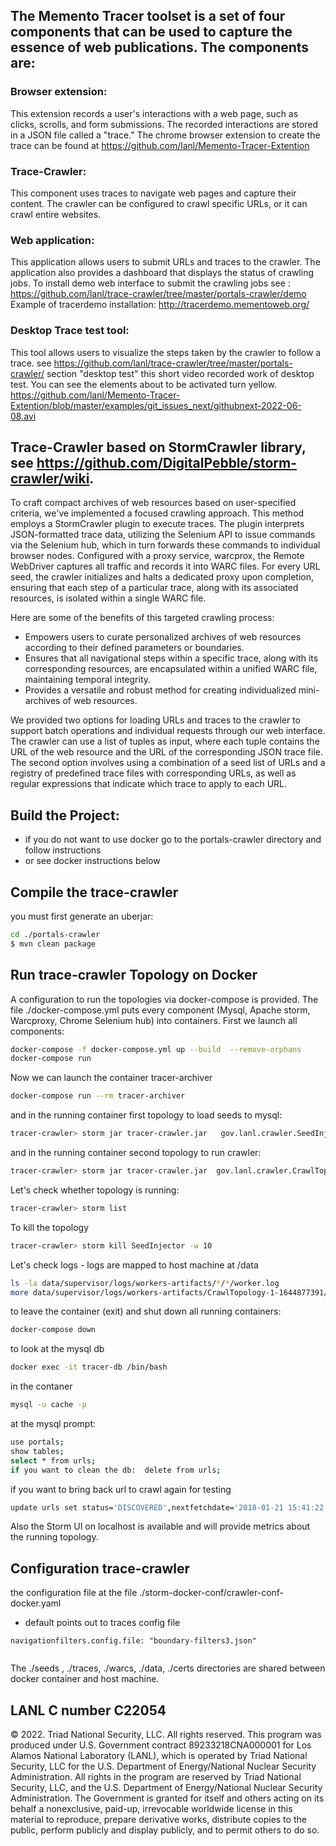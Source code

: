 
## The Memento Tracer toolset is a set of four components that can be used to capture the essence of web publications. The components are:

### Browser extension:
This extension records a user's interactions with a web page, such as clicks, scrolls, and form submissions. The recorded interactions are stored in a JSON file called a "trace."
The chrome browser extension to create the trace  can be found at  https://github.com/lanl/Memento-Tracer-Extention 
### Trace-Crawler: 
This component uses traces to navigate web pages and capture their content. The crawler can be configured to crawl specific URLs, or it can crawl entire websites.
### Web application:
This application allows users to submit URLs and traces to the crawler. The application also provides a dashboard that displays the status of crawling jobs.
To install demo web interface to submit the crawling jobs see :
https://github.com/lanl/trace-crawler/tree/master/portals-crawler/demo
Example of tracerdemo installation: http://tracerdemo.mementoweb.org/
### Desktop Trace test tool:
This tool allows users to visualize the steps taken by the crawler to follow a trace.
see https://github.com/lanl/trace-crawler/tree/master/portals-crawler/  section "desktop test"
this short video recorded work of desktop test. You can see the elements  about to be activated turn yellow. 
https://github.com/lanl/Memento-Tracer-Extention/blob/master/examples/git_issues_next/githubnext-2022-06-08.avi

## Trace-Crawler  based on StormCrawler library, see https://github.com/DigitalPebble/storm-crawler/wiki. 
To craft compact archives of web resources based on user-specified criteria, we've implemented a focused crawling approach. This method employs a StormCrawler plugin to execute traces. The plugin interprets JSON-formatted trace data, utilizing the Selenium API to issue commands via the Selenium hub, which in turn forwards these commands to individual browser nodes. Configured with a proxy service, warcprox, the Remote WebDriver captures all traffic and records it into WARC files. For every URL seed, the crawler initializes and halts a dedicated proxy upon completion, ensuring that each step of a particular trace, along with its associated resources, is isolated within a single WARC file.

Here are some of the benefits of this targeted crawling process:
* Empowers users to curate personalized archives of web resources according to their defined parameters or boundaries.
* Ensures that all navigational steps within a specific trace, along with its corresponding resources, are encapsulated within a unified WARC file, maintaining temporal integrity.
* Provides a versatile and robust method for creating individualized mini-archives of web resources.

We provided two options for loading URLs and traces to the crawler to support batch operations and individual requests through our web interface. The crawler can use a list of tuples as input, where each tuple contains the URL of the web resource and the URL of the corresponding JSON trace file. The second option involves using a combination of a seed list of URLs and a registry of predefined trace files with corresponding URLs, as well as regular expressions that indicate which trace to apply to each URL.

## Build the Project:
* if you do not want to use docker go to the portals-crawler directory and follow instructions 
* or see docker instructions below
 
## Compile the trace-crawler

 you must first generate an uberjar:

``` sh
cd ./portals-crawler
$ mvn clean package
```   



## Run trace-crawler Topology on Docker
A configuration to run the topologies via docker-compose is provided. 
The file ./docker-compose.yml puts every component (Mysql, Apache storm, Warcproxy, Chrome Selenium hub) into  containers.
First we launch all components:



``` sh
docker-compose -f docker-compose.yml up --build  --remove-orphans
docker-compose run

```
Now we can launch the container tracer-archiver
``` sh
docker-compose run --rm tracer-archiver
```
and in the running container first  topology to load seeds to mysql:
``` sh
tracer-crawler> storm jar tracer-crawler.jar   gov.lanl.crawler.SeedInjector /seeds seedswithtraces.txt   -conf crawler-conf-docker.yaml
```
and in the running container second  topology to run crawler:
``` sh
tracer-crawler> storm jar tracer-crawler.jar  gov.lanl.crawler.CrawlTopology -conf crawler-conf-docker.yaml
```

Let's check whether topology is running:
``` sh
tracer-crawler> storm list
```
To kill the topology
``` sh
tracer-crawler> storm kill SeedInjector -w 10
```
Let's check logs - logs are mapped to host machine at /data
``` sh
ls -la data/supervisor/logs/workers-artifacts/*/*/worker.log
more data/supervisor/logs/workers-artifacts/CrawlTopology-1-1644877391/6700/worker.log
```
to leave the container (exit) and shut down all running containers:
``` sh
docker-compose down
```

to look at the mysql db
``` sh
docker exec -it tracer-db /bin/bash
```
in the contaner
``` sh
mysql -u cache -p 
```
at  the mysql prompt:
``` sh
use portals;
show tables;
select * from urls;
if you want to clean the db:  delete from urls;
```
if you want to bring back url to crawl again  for testing 
``` sh
update urls set status='DISCOVERED',nextfetchdate='2018-01-21 15:41:22' where url='https://wormbase.org/species/c_elegans/gene/WBGene00006604#0-9g-3';
```
Also the Storm UI on localhost is available and will provide metrics about the running topology.
## Configuration trace-crawler
the  configuration file at  the file ./storm-docker-conf/crawler-conf-docker.yaml 
* default points out to traces config file
``` 
navigationfilters.config.file: "boundary-filters3.json"
  
```
The ./seeds , ./traces, ./warcs, ./data, ./certs directories are shared between docker container and host machine. 

## LANL C number C22054
© 2022. Triad National Security, LLC. All rights reserved.
This program was produced under U.S. Government contract 89233218CNA000001 for Los Alamos
National Laboratory (LANL), which is operated by Triad National Security, LLC for the U.S.
Department of Energy/National Nuclear Security Administration. All rights in the program are
reserved by Triad National Security, LLC, and the U.S. Department of Energy/National Nuclear
Security Administration. The Government is granted for itself and others acting on its behalf a
nonexclusive, paid-up, irrevocable worldwide license in this material to reproduce, prepare
derivative works, distribute copies to the public, perform publicly and display publicly, and to permit
others to do so.
